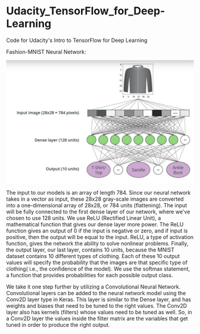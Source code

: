 # Udacity_TensorFlow_for_Deep-Learning
Code for Udacity's Intro to TensorFlow for Deep Learning

Fashion-MNIST Neural Network:

![Fashion-MNIST Network](https://github.com/rdan22/Udacity_TensorFlow_for_Deep-Learning/blob/master/Fashion-MNIST-Network.png)

The input to our models is an array of length 784. Since our neural network takes in a vector as input, these 28x28 gray-scale images are converted into a one-dimensional array of 28x28, or 784 units (flattening). 
The input will be fully connected to the first dense layer of our network, where we've chosen to use 128 units. We use ReLU (Rectified Linear Unit), a mathematical function that gives our dense layer more power. 
The ReLU function gives an output of 0 if the input is negative or zero, and if input is positive, then the output will be equal to the input. ReLU, a type of activation function, gives the network the ability to solve nonlinear problems. 
Finally, the output layer, our last layer, contains 10 units, because the MNIST dataset contains 10 different types of clothing. Each of these 10 output values will specify the probability that the images are that specific type of clothing( i.e., the confidence of the model). We use the softmax statement, a function that provides probabilities for each possible output class. 

We take it one step further by utilizing a Convolutional Neural Network. Convolutional layers can be added to the neural network model using the Conv2D layer type in Keras. This layer is similar to the Dense layer, and has weights and biases that need to be tuned to the right values. The Conv2D layer also has kernels (filters) whose values need to be tuned as well. So, in a Conv2D layer the values inside the filter matrix are the variables that get tuned in order to produce the right output.
